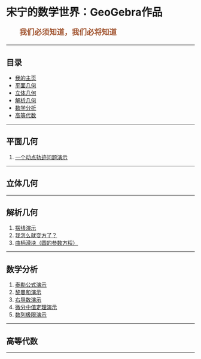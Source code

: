 # 宋宁的数学世界：GeoGebra作品

<p style="color:sienna;font-family:KaiTi;margin-left:35px;font-weight:bold;font-size:20px";>
    我们必须知道，我们必将知道
</p>

---

## 目录
+ <a href="/index.html"> 我的主页 </a>
+ <a href="#planegeo">平面几何</a>
+ <a href="#spacegeo">立体几何</a>
+ <a href="#analysegeo">解析几何</a>
+ <a href="#mathanalyse">数学分析</a>
+ <a href="#linealg">高等代数</a>

---

## <a name="planegeo"> 平面几何 </a>

1. <a href="/html/ggb/triangle.html"> 一个动点轨迹问题演示</a>

---

## <a name="spacegeo"> 立体几何 </a>

---

## <a name="analysegeo"> 解析几何 </a>

1. <a href="/html/ggb/baixian.html"> 摆线演示</a>
2. <a href="/html/ggb/sqrt.html"> 我怎么就变方了？</a>
3. <a href="/html/ggb/huakuai.html"> 曲柄滑块（圆的参数方程）</a>

---

## <a name="mathanalyse"> 数学分析 </a>

1. <a href="/html/ggb/taylor.html"> 泰勒公式演示</a>
2. <a href="/html/ggb/riemann.html"> 黎曼和演示</a>
3. <a href="/html/ggb/derivation.html"> 右导数演示</a>
4. <a href="/html/ggb/zhongzhi.html"> 微分中值定理演示</a>
5. <a href="/html/ggb/limits.html"> 数列极限演示</a>

---

## <a name="linealg"> 高等代数 </a>

---
